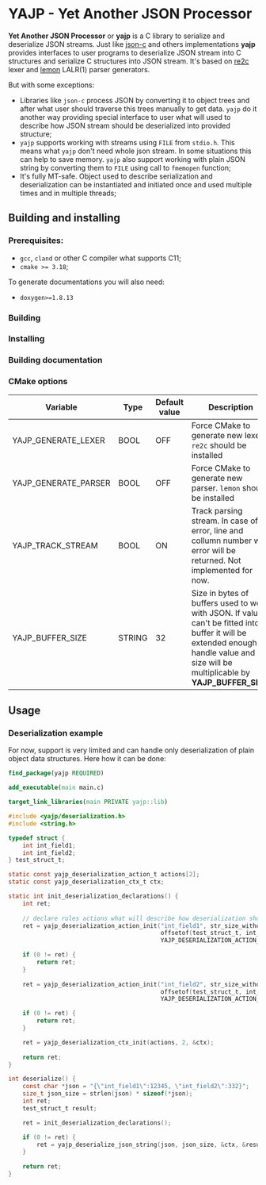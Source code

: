 # YAJP - Yet Another JSON Processor

**Yet Another JSON Processor** or **yajp** is a C library to serialize and deserialize JSON streams. Just like 
[json-c](https://github.com/json-c/json-c) and others implementations **yajp** provides interfaces to user programs to
deserialize JSON stream into C structures and serialize C structures into JSON stream. It's based on 
[re2c](https://re2c.org/index.html) lexer and [lemon](https://www.hwaci.com/sw/lemon/) LALR(1) parser generators.

But with some exceptions:
- Libraries like `json-c` process JSON by converting it to object trees and after what user should traverse this trees 
  manually to get data. `yajp` do it another way providing special interface to user what will used to describe
  how JSON stream should be deserialized into provided structure; 
- `yajp` supports working with streams using `FILE` from `stdio.h`. This means what `yajp` don't need whole json stream.
  In some situations this can help to save memory. `yajp` also support working with plain JSON string by converting 
  them to `FILE` using call to `fmemopen` function;
- It's fully MT-safe. Object used to describe serialization and deserialization can be instantiated and initiated
  once and used multiple times and in multiple threads;
  
## Building and installing
### Prerequisites:
- `gcc`, `cland` or other C compiler what supports C11;
- `cmake >= 3.18`;

To generate documentations you will also need:
- `doxygen>=1.8.13`

### Building

### Installing

### Building documentation

### CMake options


| Variable               | Type   | Default value  | Description                                                                                                                                                                              |
|------------------------|--------|----------------|------------------------------------------------------------------------------------------------------------------------------------------------------------------------------------------|
| YAJP_GENERATE_LEXER    | BOOL   | OFF            | Force CMake to generate new lexer. `re2c` should be installed                                                                                                                            |
| YAJP_GENERATE_PARSER   | BOOL   | OFF            | Force CMake to generate new parser. `lemon` should be installed                                                                                                                          |
| YAJP_TRACK_STREAM      | BOOL   | ON             | Track parsing stream. In case of error, line and collumn number with error will be returned. Not implemented for now.                                                                    |
| YAJP_BUFFER_SIZE       | STRING | 32             | Size in bytes of buffers used to work with JSON. If value can't be fitted into buffer it will be extended enough to handle value and size will be multiplicable by **YAJP_BUFFER_SIZE**. | 

## Usage


### Deserialization example
For now, support is very limited and can handle only deserialization of plain object data structures. Here how it can be
done:

```cmake
find_package(yajp REQUIRED)

add_executable(main main.c)

target_link_libraries(main PRIVATE yajp::lib)
```

```c
#include <yajp/deserialization.h>
#include <string.h>

typedef struct {
    int int_field1;
    int int_field2;
} test_struct_t;

static const yajp_deserialization_action_t actions[2];
static const yajp_deserialization_ctx_t ctx; 

static int init_deserialization_declarations() {
    int ret;
    
    // declare rules actions what will describe how deserialization should go
    ret = yajp_deserialization_action_init("int_field1", str_size_without_null("int_field1"), 
                                           offsetof(test_struct_t, int_field1), sizeof(int),
                                           YAJP_DESERIALIZATION_ACTION_TYPE_FIELD, yajp_parse_int, &actions[0]);

    if (0 != ret) {
        return ret;
    }
    
    ret = yajp_deserialization_action_init("int_field2", str_size_without_null("int_field2"), 
                                           offsetof(test_struct_t, int_field2), sizeof(int),
                                           YAJP_DESERIALIZATION_ACTION_TYPE_FIELD, yajp_parse_int, &actions[1]);

    if (0 != ret) {
        return ret;
    }

    ret = yajp_deserialization_ctx_init(actions, 2, &ctx);
    
    return ret;
}

int deserialize() {
    const char *json = "{\"int_field1\":12345, \"int_field2\":332}";
    size_t json_size = strlen(json) * sizeof(*json);
    int ret;
    test_struct_t result;

    ret = init_deserialization_declarations();

    if (0 != ret) {
        ret = yajp_deserialize_json_string(json, json_size, &ctx, &result, NULL);
    }
    
    return ret;
}
```